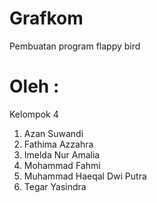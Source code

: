 # Grafkom
Pembuatan program flappy bird

# Oleh :
Kelompok 4
1. Azan Suwandi
2. Fathima Azzahra
3. Imelda Nur Amalia
4. Mohammad Fahmi
5. Muhammad Haeqal Dwi Putra
6. Tegar Yasindra
